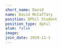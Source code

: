 ```yaml
---
short_name: David
name: David McCaffary
position: DPhil Student
position_type: dphil
alum: false
image: 
join_date: 2019-11-1
---
```

